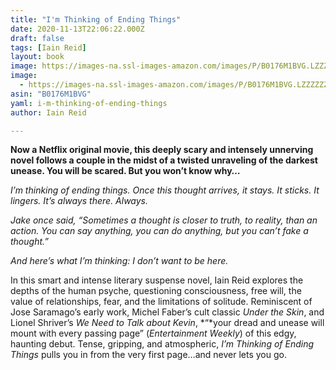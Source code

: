 ```yaml
---
title: "I'm Thinking of Ending Things"
date: 2020-11-13T22:06:22.000Z
draft: false
tags: [Iain Reid]
layout: book
image: https://images-na.ssl-images-amazon.com/images/P/B0176M1BVG.LZZZZZZZ.jpg
image: 
  - https://images-na.ssl-images-amazon.com/images/P/B0176M1BVG.LZZZZZZZ.jpg
asin: "B0176M1BVG"
yaml: i-m-thinking-of-ending-things
author: Iain Reid

---
```


**Now a Netflix original movie, this deeply scary and intensely unnerving novel follows a couple in the midst of a twisted unraveling of the darkest unease. You will be scared. But you won’t know why…**  
  
*I’m thinking of ending things. Once this thought arrives, it stays. It sticks. It lingers. It’s always there. Always.*  
   
 *Jake once said, “Sometimes a thought is closer to truth, to reality, than an action. You can say anything, you can do anything, but you can’t fake a thought.”*  
   
 *And here’s what I’m thinking: I don’t want to be here.*  
   
In this smart and intense literary suspense novel, Iain Reid explores the depths of the human psyche, questioning consciousness, free will, the value of relationships, fear, and the limitations of solitude. Reminiscent of Jose Saramago’s early work, Michel Faber’s cult classic *Under the Skin*, and Lionel Shriver’s *We Need to Talk about Kevin*, *“*your dread and unease will mount with every passing page” (*Entertainment Weekly*) of this edgy, haunting debut. Tense, gripping, and atmospheric, *I’m Thinking of Ending Things* pulls you in from the very first page…and never lets you go.